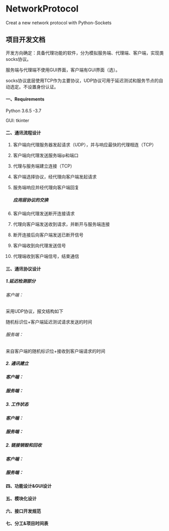 # NetworkProtocol
Creat a new network protocol with Python-Sockets

## 项目开发文档

开发方向确定：具备代理功能的软件，分为模拟服务端、代理端、客户端，实现类socks协议。

服务端与代理端不使用GUI界面，客户端有GUI界面（选）。

socks协议底层使用TCP作为主要协议，UDP协议可用于延迟测试和服务节点的自动选定。不设置身份认证。

#### 一、Requirements

Python 3.6.5 -3.7

GUI: tkinter

#### 二、通讯流程设计

1. 客户端向代理服务器发起请求（UDP），并与响应最快的代理相连（TCP）

2. 客户端向代理发送服务端ip和端口 

3. 代理与服务端建立连接（TCP）

4. 客户端选择协议，经代理向客户端发起请求

5. 服务端响应并经代理向客户端回复

   ##### 应用层协议的交换

6. 客户端向代理发送断开连接请求 

7. 代理向客户端发送收到请求，并断开与服务端连接 

8. 断开连接后向客户端发送已断开信号 

9. 客户端收到向代理发送信号 

10. 代理端收到客户端信号，结束通信 

#### 三、通讯协议设计

##### 1.延迟检测部分

###### 客户端：

采用UDP协议，报文结构如下

随机标识位+客户端延迟测试请求发送的时间

###### 服务端：

来自客户端的随机标识位+接收到客户端请求的时间

##### 2. 通讯建立

##### 客户端：

##### 服务端：

##### 3. 工作状态

##### 客户端：

##### 服务端：

##### 2. 链接销毁和回收

##### 客户端：

##### 服务端：


#### 四、功能设计&GUI设计

#### 五、模块化设计

#### 六、接口开发规范

#### 七、分工&项目时间表